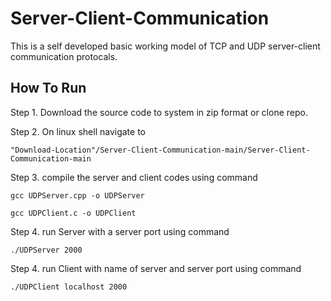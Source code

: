 # Server-Client-Communication
This is a self developed basic working model of TCP and UDP server-client communication protocals.

## How To Run
Step 1. Download the source code to system in zip format or clone repo.

Step 2. On linux shell navigate to 
``` 
"Download-Location"/Server-Client-Communication-main/Server-Client-Communication-main
```
Step 3. compile the server and client codes using command
```
gcc UDPServer.cpp -o UDPServer
```
```
gcc UDPClient.c -o UDPClient
```
Step 4. run Server with a server port using command
```
./UDPServer 2000
```
Step 4. run Client with name of server and server port using command
```
./UDPClient localhost 2000
```

